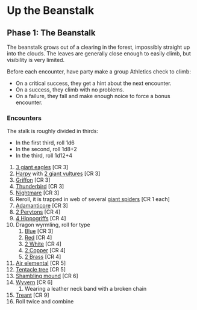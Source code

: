# Up the Beanstalk

## Phase 1: The Beanstalk

The beanstalk grows out of a clearing in the forest, impossibly straight up into the clouds. The leaves are generally close enough to easily climb, but visibility is very limited.

Before each encounter, have party make a group Athletics check to climb:

- On a critical success, they get a hint about the next encounter.
- On a success, they climb with no problems.
- On a failure, they fall and make enough noice to force a bonus encounter.


### Encounters

The stalk is roughly divided in thirds:

- In the first third, roll 1d6
- In the second, roll 1d8+2
- In the third, roll 1d12+4

1. [3 giant eagles](https://a5e.tools/node/1943) [CR 3]
1. [Harpy](https://a5e.tools/node/1685) with [2 giant vultures](https://a5e.tools/node/1960) [CR 3]
1. [Griffon](https://a5e.tools/node/1662) [CR 3]
1. [Thunderbird](https://a5e.tools/node/1664) [CR 3]
1. [Nightmare](https://a5e.tools/node/1746) [CR 3]
1. Reroll, it is trapped in web of several [giant spiders](https://a5e.tools/node/1958) [CR 1 each]
1. [Adamanticore](https://a5e.tools/node/2280) [CR 3]
1. [2 Perytons](https://a5e.tools/node/1762) [CR 4]
1. [4 Hippogriffs](https://a5e.tools/node/1688) [CR 4]
1. Dragon wyrmling, roll for type
   1.  [Blue](https://a5e.tools/node/1534) [CR 3]
   1.  [Red](https://a5e.tools/node/1544) [CR 4]
   1.  [2 White](https://a5e.tools/node/1549) [CR 4]
   1.  [2 Copper](https://a5e.tools/node/1585) [CR 4]
   1.  [2 Brass](https://a5e.tools/node/1577) [CR 4]
1. [Air elemental](https://a5e.tools/node/1595) [CR 5]
1. [Tentacle tree](https://a5e.tools/node/2289) [CR 5]
1. [Shambling mound](https://a5e.tools/node/1789) [CR 6]
1. [Wyvern](https://a5e.tools/node/1823) [CR 6]
   1.  Wearing a leather neck band with a broken chain
1. [Treant](https://a5e.tools/node/1804) [CR 9]
1. Roll twice and combine
